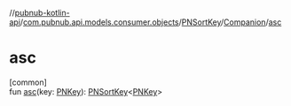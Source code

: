 //[pubnub-kotlin-api](../../../../index.md)/[com.pubnub.api.models.consumer.objects](../../index.md)/[PNSortKey](../index.md)/[Companion](index.md)/[asc](asc.md)

# asc

[common]\
fun [asc](asc.md)(key: [PNKey](../../-p-n-key/index.md)): [PNSortKey](../index.md)&lt;[PNKey](../../-p-n-key/index.md)&gt;
